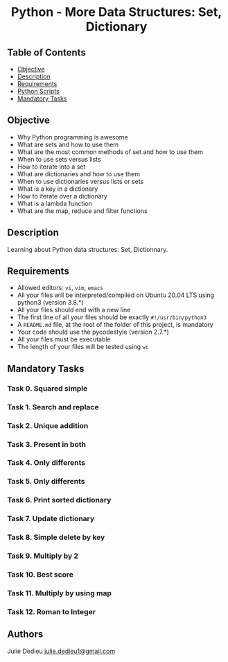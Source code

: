 # <p align="center">Python - More Data Structures: Set, Dictionary</p>

## Table of Contents

-   [Objective](#Objective)
-   [Description](#Descritpion)
-   [Requirements](#Requirements)
-   [Python Scripts](#Python-Scripts)
-   [Mandatory Tasks](#Mandatory-tasks)

## Objective

- Why Python programming is awesome
- What are sets and how to use them
- What are the most common methods of set and how to use them
- When to use sets versus lists
- How to iterate into a set
- What are dictionaries and how to use them
- When to use dictionaries versus lists or sets
- What is a key in a dictionary
- How to iterate over a dictionary
- What is a lambda function
- What are the map, reduce and filter functions


## Description

Learning about Python data structures: Set, Dictionnary.

## Requirements

-   Allowed editors: `vi`, `vim`, `emacs`
-   All your files will be interpreted/compiled on Ubuntu 20.04 LTS using python3 (version 3.8.*)
-	All your files should end with a new line
-	The first line of all your files should be exactly `#!/usr/bin/python3`
-	A `README.md` file, at the root of the folder of this project, is mandatory
-	Your code should use the pycodestyle (version 2.7.*)
-	All your files must be executable
-	The length of your files will be tested using `wc`

## Mandatory Tasks

### Task 0. Squared simple

### Task 1. Search and replace

### Task 2. Unique addition

### Task 3. Present in both

### Task 4. Only differents

### Task 5. Only differents 

### Task 6. Print sorted dictionary

### Task 7. Update dictionary 

### Task 8. Simple delete by key 

### Task 9. Multiply by 2 

### Task 10. Best score 

### Task 11. Multiply by using map 

### Task 12. Roman to Integer 

## Authors

Julie Dedieu <julie.dedieu1@gmail.com>